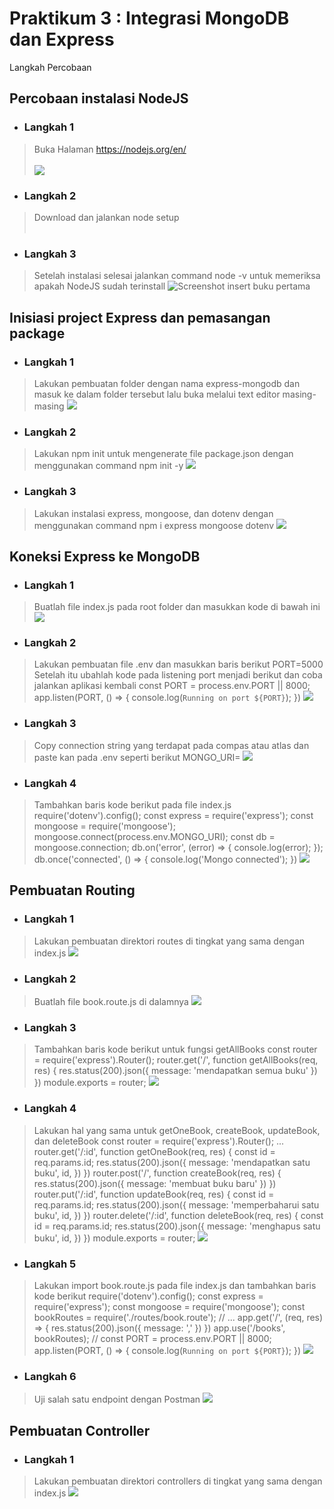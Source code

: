 # Praktikum 3 : Integrasi MongoDB dan Express

Langkah Percobaan
## Percobaan instalasi NodeJS
* ### Langkah 1 
> Buka Halaman https://nodejs.org/en/ <br /><br />
![](../Screenshoot/Modul3/1.png)

* ### Langkah 2 
> Download dan jalankan node setup <br /><br />

* ### Langkah 3 
> Setelah instalasi selesai jalankan command node -v untuk memeriksa apakah
NodeJS sudah terinstall
![Screenshot insert buku pertama](../Screenshoot/Modul3/3.png)

## Inisiasi project Express dan pemasangan package
* ### Langkah 1 
> Lakukan pembuatan folder dengan nama express-mongodb dan masuk ke dalam
folder tersebut lalu buka melalui text editor masing-masing
![](../Screenshoot/Modul3/4.png)

* ### Langkah 2
> Lakukan npm init untuk mengenerate file package.json dengan menggunakan
command npm init -y
![](../Screenshoot/Modul3/5.png)

* ### Langkah 3
> Lakukan instalasi express, mongoose, dan dotenv dengan menggunakan command
npm i express mongoose dotenv
![](../Screenshoot/Modul3/6.png)

## Koneksi Express ke MongoDB
* ### Langkah 1
> Buatlah file index.js pada root folder dan masukkan kode di bawah ini
![](../Screenshoot/Modul3/7.png)

* ### Langkah 2
> Lakukan pembuatan file .env dan masukkan baris berikut
PORT=5000
> Setelah itu ubahlah kode pada listening port menjadi berikut dan coba jalankan aplikasi
kembali
const PORT = process.env.PORT || 8000;
app.listen(PORT, () => {
console.log(`Running on port ${PORT}`);
})
![](../Screenshoot/Modul3/8.png)

* ### Langkah 3
> Copy connection string yang terdapat pada compas atau atlas dan paste kan pada
.env seperti berikut
MONGO_URI=<Connection string masing-masing>
![](../Screenshoot/Modul3/9.png)

* ### Langkah 4
> Tambahkan baris kode berikut pada file index.js
require('dotenv').config();
const express = require('express');
const mongoose = require('mongoose');
mongoose.connect(process.env.MONGO_URI);
const db = mongoose.connection;
db.on('error', (error) => {
console.log(error);
});
db.once('connected', () => {
console.log('Mongo connected');
})
![](../Screenshoot/Modul3/10.png)

## Pembuatan Routing
* ### Langkah 1
> Lakukan pembuatan direktori routes di tingkat yang sama dengan index.js
![](../Screenshoot/Modul3/11.png)

* ### Langkah 2
> Buatlah file book.route.js di dalamnya
![](../Screenshoot/Modul3/12.png)

* ### Langkah 3
> Tambahkan baris kode berikut untuk fungsi getAllBooks
const router = require('express').Router();
router.get('/', function getAllBooks(req, res) {
res.status(200).json({
message: 'mendapatkan semua buku'
})
})
module.exports = router;
![](../Screenshoot/Modul3/13.png)

* ### Langkah 4
> Lakukan hal yang sama untuk getOneBook, createBook, updateBook, dan
deleteBook
const router = require('express').Router();
...
router.get('/:id', function getOneBook(req, res) {
const id = req.params.id;
res.status(200).json({
message: 'mendapatkan satu buku',
id,
})
})
router.post('/', function createBook(req, res) {
res.status(200).json({
message: 'membuat buku baru'
})
})
router.put('/:id', function updateBook(req, res) {
const id = req.params.id;
res.status(200).json({
message: 'memperbaharui satu buku',
id,
})
})
router.delete('/:id', function deleteBook(req, res) {
const id = req.params.id;
res.status(200).json({
message: 'menghapus satu buku',
id,
})
})
module.exports = router;
![](../Screenshoot/Modul3/14.png)

* ### Langkah 5
> Lakukan import book.route.js pada file index.js dan tambahkan baris kode berikut
require('dotenv').config();
const express = require('express');
const mongoose = require('mongoose');
const bookRoutes = require('./routes/book.route'); //
...
app.get('/', (req, res) => {
res.status(200).json({
message: '<nama>,<nim>'
})
})
app.use('/books', bookRoutes); //
const PORT = process.env.PORT || 8000;
app.listen(PORT, () => {
console.log(`Running on port ${PORT}`);
})
![](../Screenshoot/Modul3/15.png)

* ### Langkah 6
> Uji salah satu endpoint dengan Postman
![](../Screenshoot/Modul3/16.png)

## Pembuatan Controller
* ### Langkah 1
> Lakukan pembuatan direktori controllers di tingkat yang sama dengan index.js
![](../Screenshoot/Modul3/17.png)












